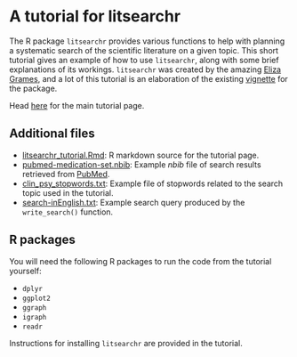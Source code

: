 # A tutorial for litsearchr

The R package `litsearchr` provides various functions to help with planning a systematic search of the scientific literature on a given topic. This short tutorial gives an example of how to use `litsearchr`, along with some brief explanations of its workings. `litsearchr` was created by the amazing [Eliza Grames](https://elizagrames.github.io), and a lot of this tutorial is an elaboration of the existing [vignette](https://elizagrames.github.io/litsearchr/litsearchr_vignette_v041.html) for the package.

Head [here](litsearchr_tutorial.html) for the main tutorial page.

## Additional files

* [litsearchr_tutorial.Rmd](litsearchr_tutorial.Rmd): R markdown source for the tutorial page.
* [pubmed-medication-set.nbib](pubmed-medication-set.nbib): Example *nbib* file of search results retrieved from [PubMed](https://pubmed.ncbi.nlm.nih.gov/advanced).
* [clin_psy_stopwords.txt](clin_psy_stopwords.txt): Example file of stopwords related to the search topic used in the tutorial.
* [search-inEnglish.txt](search-inEnglish.txt): Example search query produced by the `write_search()` function.

## R packages

You will need the following R packages to run the code from the tutorial yourself:

* `dplyr`
* `ggplot2`
* `ggraph`
* `igraph`
* `readr`

Instructions for installing `litsearchr` are provided in the tutorial.
